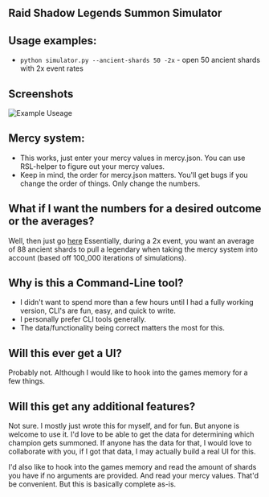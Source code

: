 ## Raid Shadow Legends Summon Simulator

## Usage examples:
* `python simulator.py --ancient-shards 50 -2x` - open 50 ancient shards with 2x event rates

## Screenshots
![Example Useage](https://i.imgur.com/CXIS9dq.png)

## Mercy system:
* This works, just enter your mercy values in mercy.json. You can use RSL-helper to figure out your mercy values.
* Keep in mind, the order for mercy.json matters. You'll get bugs if you change the order of things. Only change the numbers.

## What if I want the numbers for a desired outcome or the averages?
Well, then just go [here](https://gist.github.com/JackofSpades707/5e9c9da9ba3c51e7f202dfa04696da74)
Essentially, during a 2x event, you want an average of 88 ancient shards to pull a legendary when taking the mercy system into account (based off 100_000 iterations of simulations).

## Why is this a Command-Line tool?
* I didn't want to spend more than a few hours until I had a fully working version, CLI's are fun, easy, and quick to write.
* I personally prefer CLI tools generally.
* The data/functionality being correct matters the most for this.

## Will this ever get a UI?
Probably not. Although I would like to hook into the games memory for a few things.

## Will this get any additional features?
Not sure. I mostly just wrote this for myself, and for fun. But anyone is welcome to use it.
I'd love to be able to get the data for determining which champion gets summoned.
If anyone has the data for that, I would love to collaborate with you, if I got that data, I may actually build a real UI for this.

I'd also like to hook into the games memory and read the amount of shards you have if no arguments are provided.
And read your mercy values.
That'd be convenient. But this is basically complete as-is.
